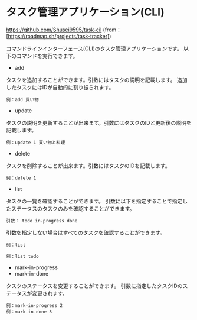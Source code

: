 # タスク管理アプリケーション(CLI)
https://github.com/Shusei9595/task-cil (from：[https://roadmap.sh/projects/task-tracker])

コマンドラインインターフェース(CLI)のタスク管理アプリケーションです。
以下のコマンドを実行できます。

- add

タスクを追加することができます。引数にはタスクの説明を記載します。
追加したタスクにはIDが自動的に割り振られます。

    例：add 買い物

- update

タスクの説明を更新することが出来ます。引数にはタスクのIDと更新後の説明を記載します。

    例：update 1 買い物と料理

- delete

タスクを削除することが出来ます。引数にはタスクのIDを記載します。

    例：delete 1

- list

タスクの一覧を確認することができます。
引数に以下を指定することで指定したステータスのタスクのみを確認することができます。

    引数： todo in-progress done

引数を指定しない場合はすべてのタスクを確認することができます。

    例：list

    例：list todo

- mark-in-progress
- mark-in-done

タスクのステータスを変更することができます。
引数に指定したタスクIDのステータスが変更されます。

    例：mark-in-progress 2
    例：mark-in-done 3

